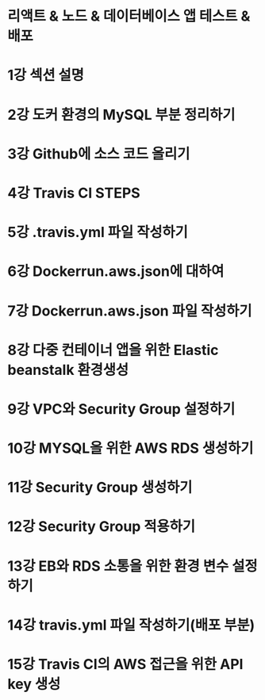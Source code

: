 # 리액트 & 노드 & 데이터베이스 앱 테스트 & 배포

# 1강 섹션 설명

# 2강 도커 환경의 MySQL 부분 정리하기

# 3강 Github에 소스 코드 올리기

# 4강 Travis CI STEPS

# 5강 .travis.yml 파일 작성하기

# 6강 Dockerrun.aws.json에 대하여

# 7강 Dockerrun.aws.json 파일 작성하기

# 8강 다중 컨테이너 앱을 위한 Elastic beanstalk 환경생성

# 9강 VPC와 Security Group 설정하기

# 10강 MYSQL을 위한 AWS RDS 생성하기

# 11강 Security Group 생성하기

# 12강 Security Group 적용하기

# 13강 EB와 RDS 소통을 위한 환경 변수 설정하기

# 14강 travis.yml 파일 작성하기(배포 부분)

# 15강 Travis CI의 AWS 접근을 위한 API key 생성
